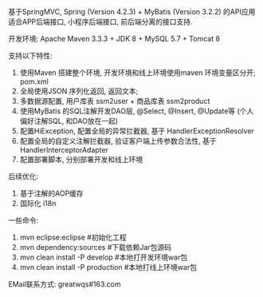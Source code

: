 ﻿基于SpringMVC, Spring (Version 4.2.3) + MyBatis (Version 3.2.2) 的API应用
适合APP后端接口, 小程序后端接口, 前后端分离的接口支持.

开发环境:
Apache Maven 3.3.3 + JDK 8 + MySQL 5.7 + Tomcat 8 

支持以下特性:
1. 使用Maven 搭建整个环境, 开发环境和线上环境使用maven 环境变量区分开; pom.xml
2. 全局使用JSON 序列化返回, 返回文本;
3. 多数据源配置, 用户库表 ssm2user + 商品库表 ssm2product
4. 使用MyBatis 的SQL注解开发DAO层, @Select, @Insert, @Update等 (个人偏好注解SQL, 和DAO放在一起)
5. 配置HiException, 配置全局的异常拦截器, 基于 HandlerExceptionResolver
6. 配置全局的自定义注解拦截器, 验证客户端上传参数合法性, 基于 HandlerInterceptorAdapter
7. 配置部署脚本, 分别部署开发和线上环境

后续优化:
1. 基于注解的AOP缓存
2. 国际化 i18n

一些命令:
1. mvn eclipse:eclipse   #初始化工程
2. mvn dependency:sources  #下载依赖Jar包源码
3. mvn clean install -P develop  #本地打开发环境war包
4. mvn clean install -P production  #本地打线上环境war包

EMail联系方式: greatwqs#163.com